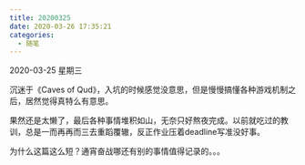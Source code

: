 ```yaml
---
title: 20200325
date: 2020-03-26 17:35:21
categories:
  - 随笔
---
```

2020-03-25 星期三

沉迷于《Caves of Qud》，入坑的时候感觉没意思，但是慢慢搞懂各种游戏机制之后，居然觉得真特么有意思。

果然还是太懒了，最后各种事情堆积如山，无奈只好熬夜完成。以前就吃过的教训，总是一而再再而三去重蹈覆辙，反正作业压着deadline写准没好事。

为什么这篇这么短？通宵奋战哪还有别的事情值得记录的。。。